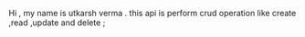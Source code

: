 Hi ,
my name is utkarsh verma .
this api is perform crud operation 
like create ,read ,update and delete ;
